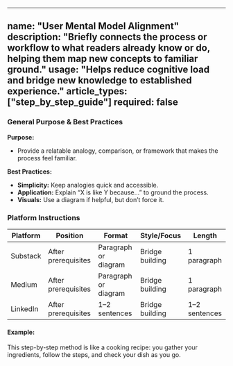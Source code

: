 <!-- user_mental_model_alignment.md -->
---
name: "User Mental Model Alignment"
description: "Briefly connects the process or workflow to what readers already know or do, helping them map new concepts to familiar ground."
usage: "Helps reduce cognitive load and bridge new knowledge to established experience."
article_types: ["step_by_step_guide"]
required: false
---

### General Purpose & Best Practices

**Purpose:**
* Provide a relatable analogy, comparison, or framework that makes the process feel familiar.

**Best Practices:**
* **Simplicity:** Keep analogies quick and accessible.
* **Application:** Explain “X is like Y because…” to ground the process.
* **Visuals:** Use a diagram if helpful, but don’t force it.

### Platform Instructions

| Platform | Position      | Format        | Style/Focus   | Length      |
| -------- | -------------| ------------- | ------------ | ----------- |
| Substack | After prerequisites | Paragraph or diagram | Bridge building | 1 paragraph |
| Medium   | After prerequisites | Paragraph or diagram | Bridge building | 1 paragraph |
| LinkedIn | After prerequisites | 1–2 sentences       | Bridge building | 1–2 sentences|

#### Example:
This step-by-step method is like a cooking recipe: you gather your ingredients, follow the steps, and check your dish as you go.
